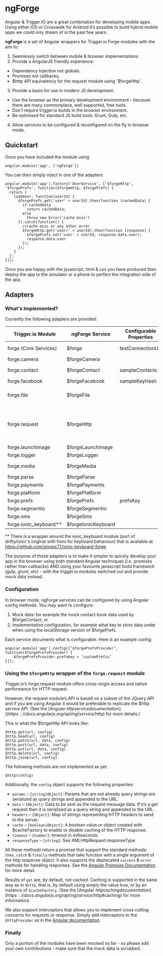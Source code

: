 # ngForge
Angular & Trigger.IO are a great combination for developing mobile apps. Using either iOS or Crosswalk for Android it’s possible to build hybrid mobile apps we could only dream of in the past few years.

**ngForge** is a set of Angular wrappers for Trigger.io Forge modules with the aim to:

1. Seemlessly switch between mobile & browser implementations
2. Provide a AngularJS friendly experience:
  * Dependency Injection not globals.
  * Promises not callbacks.
  * $http API equivalency for the request module using `$forgeHttp`.
3. Provide a basis for use in modern JS development:
  * Use the browser as the primary development environment – because there are many commonplace, well supported, free tools.
  * Don’t require trigger.io builds in the browser environment.
  * Be optimised for standard JS build tools: Grunt, Gulp, etc.
4. Allow services to be configured & reconfigured on the fly in browser mode.

## Quickstart

Once you have included the module using

```angular.module('app', ['ngForge'])```

You can then simply inject in one of the adapters
```
angular.module('app').factory('UserService', ['$forgeHttp', '$forgePrefs', function($forgeHttp, $forgePrefs) {
  return {
    loadUser: function(userId) {
      $forgePrefs.get('user' + userId).then(function (cachedData) {
        if cachedData
          return cachedData;
        else
          throw new Error('cache miss')
      }).catch(function() {
        //cache miss or any other error
        $forgeHttp.get('user/' + userId).then(function (response) {
          $forgePrefs.set('user' + userId, response.data.user);
          response.data.user
        }); 
      });
    }
  };
}]);
```

Once you are happy with the javascript, html & css you have produced then deploy the app to the simulator or a phone to perfect the integration side of the app.

## Adapters
### What's Implemented?
Currently the following adapters are provided:

| Trigger.io Module | ngForge Service | Configurable Properties | Web Mock Notes
|------------|----------|--------------|--------------
| forge (Core Services)   | $forge | testConnectionUrl | is, event & tools only           
| forge.camera | $forgeCamera | | _all implemented_
| forge.contact      | $forgeContact  | sampleContacts | select, selectById, selectAll only
| forge.facebook    | $forgeFacebook  | sampleKeyHash | _all implemented_
| forge.file    | $forgeFile      | | isFile, getLocal, cacheURL, URL, remove only
| forge.request  | $forgeHttp   | | $http.get, $http.head, $http.post, $http.put, $http.delete, $http.jsonp
| forge.launchimage | $forgeLaunchimage | | _all implemented_
| forge.logger   | $forgeLogger | | _all implemented_
| forge.media   | $forgeMedia | | createAudioPlayer only            
| forge.parse   | $forgeParse | | _all implemented_
| forge.payments   | $forgePayments | | _all implemented_
| forge.platform    | $forgePlatform | | _all implemented_
| forge.prefs  | $forgePrefs   | prefsKey | _all implemented_           
| forge.segmentio   | $forgeSegmentio | | _all implemented_
| forge.sms   | $forgeSms  |  | _all implemented_      
| forge.ionic_keyboard** | $forgeIonicKeyboard |  | _all implemented_

** There is a wrapper around the ionic_keyboard module (port of drifty/ionic's  original with fixes for keyboard behaviour) that is available at https://github.com/sloops77/ionic-keyboard-forge

The purpose of these adapters is to make it simpler to quickly develop your app in the browser using both standard Angular techniques (i.e. promises rather than callbacks) AND using your favourite javascript build framework (gulp, grunt, etc) - with the trigger.io modules switched out and provide mock data instead.

### Configuration
In browser mode, ngForge services can be configured by using Angular config methods. You may want to configure:

1. Mock data: for example the mock contact book data used by $forgeContact, or
2. Implementation configuration, for example what key to store data under when using the localStorage version of $forgePrefs.

Each service documents what is configurable. Here is an example config:
```
angular.module('app').config([‘$forgePrefsProvider’, function($forgePrefsProvider) {
    $forgePrefsProvider.prefsKey = ‘customPrefix’
}]);
```

### Using the `$forgeHttp` wrapper of the `forge.request` module
Trigger.io’s forge.request module offers cross-origin access and native performance for HTTP request.

However, the request module’s API is based on a subset of the JQuery API and if you are using Angular it would be preferable to replicate the $http service API. (See the [Angular $http service documentation]((https://docs.angularjs.org/api/ng/service/$http) for more details.)

This is what the $forgeHttp API looks like:
```
$http.get(url, config)
$http.head(url, config)
$http.patch(url, data, config)
$http.post(url, data, config)
$http.put(url, data, config)
$http.delete(url, config)
$http.jsonp(url, config)
```
The following methods are not implemented as yet:
```
$http(config)
```
Additionally, the `config` object supports the following properties:

* `params` – `{string|Object}`: Params that are not already query strings are serialized as query strings and appended to the URL.
* `data` – `{Object}`: Data to be sent as the request message data. If it’s a get request then it is serialized as a query string and appended to the URL.
* `headers` – `{Object}`: Map of strings representing HTTP headers to send to the server.
* `cache` – `{boolean|Object}`: A boolean value or object created with $cacheFactory to enable or disable caching of the HTTP response.
* `timeout` – `{number}`: timeout in milliseconds
* `responseType` – `{string}`: See XMLHttpRequest.responseType.

All these methods return a promise that support the standard methods: `then`, `catch` & `finally` methods that take function with a single argument of the http response object. It also supports the deprecated `success` & `error` methods for handling responses. See the [Angular Promises Documentation](https://docs.angularjs.org/api/ng/service/$q) for more detail.

Results of `get` are, by default, not cached. Caching is supported in the same way as in `$http`, that is, by default using simply the value true, or by an instance of `$cacheFactory`. (See the [Angular $http caching documentation](https://docs.angularjs.org/api/ng/service/$http#caching) for more information)

We also support interceptors that allows you to implement cross cutting concerns for requests or response. Simply add interceptors to the `$httpProvider` as in the [Angular documentation](https://docs.angularjs.org/api/ng/service/$http#interceptors).

### Finally
Only a portion of the modules have been mocked so far - so please add your own contributions - make sure that the mock data is scrubbed.
